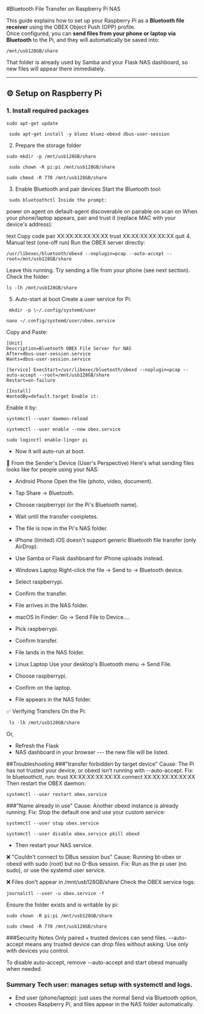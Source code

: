 #Bluetooth File Transfer on Raspberry Pi NAS

This guide explains how to set up your Raspberry Pi as a **Bluetooth
file receiver** using the OBEX Object Push (OPP) profile.\
Once configured, you can **send files from your phone or laptop via
Bluetooth** to the Pi, and they will automatically be saved into:

```
/mnt/usb128GB/share
```
That folder is already used by Samba and your Flask NAS dashboard, so
new files will appear there immediately.

------------------------------------------------------------------------

## ⚙️ Setup on Raspberry Pi

### 1. Install required packages

```
sudo apt-get update
```
```
 sudo apt-get install -y bluez bluez-obexd dbus-user-session
```
 2. Prepare the storage folder
```
sudo mkdir -p /mnt/usb128GB/share
```
```
 sudo chown -R pi:pi /mnt/usb128GB/share
```
```
sudo chmod -R 770 /mnt/usb128GB/share
```

 3. Enable Bluetooth and pair
devices Start the Bluetooth tool:

```
 sudo bluetoothctl Inside the prompt:
```
power on agent on default-agent discoverable on pairable
on scan on When your phone/laptop appears, pair and trust it (replace
MAC with your device's address):

text Copy code pair XX:XX:XX:XX:XX:XX trust XX:XX:XX:XX:XX:XX quit 
4. Manual test (one-off run) Run the OBEX server directly:

```
/usr/libexec/bluetooth/obexd --noplugin=pcap --auto-accept --root=/mnt/usb128GB/share 
```
Leave this running. Try sending
a file from your phone (see next section). Check the folder:

```
ls -lh /mnt/usb128GB/share
```
 5. Auto-start at boot Create a
user service for Pi:

```
 mkdir -p \~/.config/systemd/user
```
```
nano ~/.config/systemd/user/obex.service 
```
Copy and Paste:
```
[Unit]
Description=Bluetooth OBEX File Server for NAS
After=dbus-user-session.service 
Wants=dbus-user-session.service

[Service] ExecStart=/usr/libexec/bluetooth/obexd --noplugin=pcap --auto-accept --root=/mnt/usb128GB/share 
Restart=on-failure

[Install] 
WantedBy=default.target Enable it:
```

Enable it by: 
```
systemctl --user daemon-reload
```
```
systemctl --user enable --now obex.service
```
```
sudo loginctl enable-linger pi 
```

- Now it will auto-run at boot.

📱 From the Sender's Device (User's Perspective) Here's what sending
files looks like for people using your NAS:

- Android Phone Open the file (photo, video, document).
- Tap Share → Bluetooth.
- Choose raspberrypi (or the Pi's Bluetooth name).
- Wait until the transfer completes.
- The file is now in the Pi's NAS folder.

- iPhone (limited) iOS doesn't support generic Bluetooth file transfer
(only AirDrop).
- Use Samba or Flask dashboard for iPhone uploads instead.
- Windows Laptop Right-click the file → Send to → Bluetooth device.
- Select raspberrypi.
- Confirm the transfer.
- File arrives in the NAS folder.

- macOS In Finder: Go → Send File to Device....
- Pick raspberrypi.
- Confirm transfer.
- File lands in the NAS folder.
- Linux Laptop Use your desktop's Bluetooth menu → Send File.
- Choose raspberrypi.
- Confirm on the laptop.
- File appears in the NAS folder.

✅ Verifying Transfers On the Pi:

```
 ls -lh /mnt/usb128GB/share
```
 Or, 
- Refresh the Flask
- NAS dashboard in your browser --- the new file will be listed.

##Troubleshooting 
###"transfer forbidden by target device" 
Cause: The Pi has not trusted your device, or obexd isn't running with
--auto-accept.
Fix: In bluetoothctl, run:
trust XX:XX:XX:XX:XX:XX connect XX:XX:XX:XX:XX:XX Then restart the OBEX daemon:
```
systemctl --user restart obex.service
```
###"Name already in use" 
Cause: Another obexd instance is already running.
Fix: Stop the default one and use your custom service:
```
systemctl --user stop obex.service
```
```
systemctl --user disable obex.service pkill obexd 
```

- Then restart your NAS service.

❌ "Couldn't connect to DBus session bus" 
Cause: Running bt-obex or obexd with sudo (root) but no D-Bus session.
Fix: Run as the pi user (no sudo), or use the systemd user service.

❌ Files don't appear in /mnt/usb128GB/share Check the OBEX service
logs:
```
journalctl --user -u obex.service -f
```
Ensure the folder
exists and is writable by pi:
```
sudo chown -R pi:pi /mnt/usb128GB/share
```
```
sudo chmod -R 770 /mnt/usb128GB/share
```
###Security Notes Only paired + trusted devices can send files.
--auto-accept means any trusted device can drop files without asking.
Use only with devices you control.

To disable auto-accept, remove --auto-accept and start obexd manually
when needed.

### Summary Tech user: manages setup with systemctl and logs.
- End user (phone/laptop): just uses the normal Send via Bluetooth option,
- chooses Raspberry Pi, and files appear in the NAS folder automatically.

